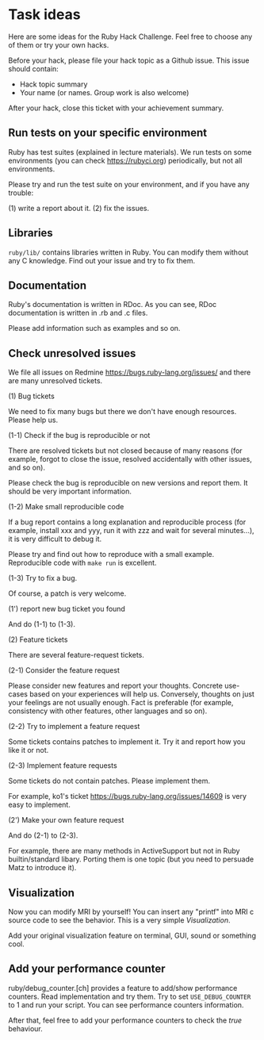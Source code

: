 # Task ideas

Here are some ideas for the Ruby Hack Challenge. 
Feel free to choose any of them or try your own hacks.

Before your hack, please file your hack topic as a Github issue.
This issue should contain:

* Hack topic summary
* Your name (or names. Group work is also welcome)

After your hack, close this ticket with your achievement summary.

## Run tests on your specific environment

Ruby has test suites (explained in lecture materials).
We run tests on some environments (you can check https://rubyci.org) periodically, but not all environments.

Please try and run the test suite on your environment, and if you have any trouble:

(1) write a report about it.
(2) fix the issues.

## Libraries

`ruby/lib/` contains libraries written in Ruby.
You can modify them without any C knowledge.
Find out your issue and try to fix them.

## Documentation

Ruby's documentation is written in RDoc.
As you can see, RDoc documentation is written in .rb and .c files.

Please add information such as examples and so on.

## Check unresolved issues

We file all issues on Redmine <https://bugs.ruby-lang.org/issues/> and there are many unresolved tickets.

(1) Bug tickets

We need to fix many bugs but there we don't have enough resources.
Please help us.

(1-1) Check if the bug is reproducible or not

There are resolved tickets but not closed because of many reasons (for example, forgot to close the issue, resolved accidentally with other issues, and so on).

Please check the bug is reproducible on new versions and report them.
It should be very important information.

(1-2) Make small reproducible code

If a bug report contains a long explanation and reproducible process (for example, install xxx and yyy, run it with zzz and wait for several minutes...), it is very difficult to debug it.

Please try and find out how to reproduce with a small example.
Reproducible code with `make run` is excellent.

(1-3) Try to fix a bug.

Of course, a patch is very welcome.

(1') report new bug ticket you found

And do (1-1) to (1-3).

(2) Feature tickets

There are several feature-request tickets.

(2-1) Consider the feature request

Please consider new features and report your thoughts.
Concrete use-cases based on your experiences will help us.
Conversely, thoughts on just your feelings are not usually enough.
Fact is preferable (for example, consistency with other features, other languages and so on).

(2-2) Try to implement a feature request

Some tickets contains patches to implement it. Try it and report how you like it or not.

(2-3) Implement feature requests

Some tickets do not contain patches.
Please implement them.

For example, ko1's ticket <https://bugs.ruby-lang.org/issues/14609> is very easy to implement.

(2') Make your own feature request

And do (2-1) to (2-3).

For example, there are many methods in ActiveSupport but not in Ruby builtin/standard libary.
Porting them is one topic (but you need to persuade Matz to introduce it).

## Visualization

Now you can modify MRI by yourself!
You can insert any "printf" into MRI c source code to see the behavior.
This is a very simple *Visualization*.

Add your original visualization feature on terminal, GUI, sound or something cool.

## Add your performance counter

ruby/debug_counter.[ch] provides a feature to add/show performance counters.
Read implementation and try them.
Try to set `USE_DEBUG_COUNTER` to 1 and run your script. You can see performance counters information.

After that, feel free to add your performance counters to check the *true* behaviour.
